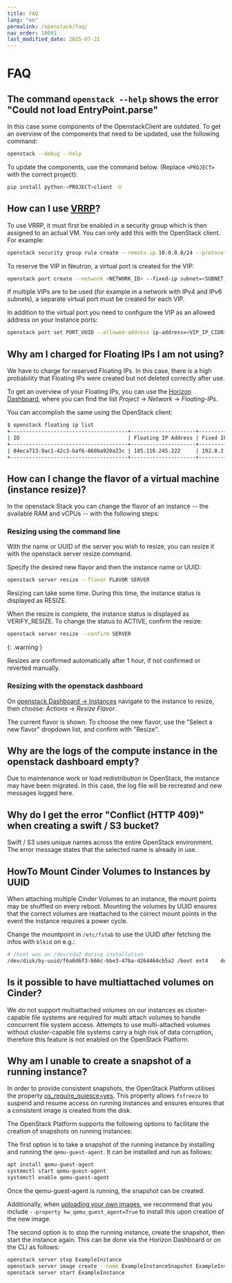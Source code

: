 ```yaml
---
title: FAQ
lang: "en"
permalink: /openstack/faq/
nav_order: 10001
last_modified_date: 2025-07-21
---
```


# FAQ

## The command `openstack --help` shows the error "Could not load EntryPoint.parse"

In this case some components of the OpenstackClient are outdated. To get an overview of the components that need
to be updated, use the following command:

```bash
openstack --debug --help
```

To update the components, use the command below. (Replace `<PROJECT>` with the correct
project):

```bash
pip install python-<PROJECT>client -U
```

## How can I use [VRRP](https://en.wikipedia.org/wiki/Virtual_Router_Redundancy_Protocol)?

To use VRRP, it must first be enabled in a security group which is then assigned to an actual VM. You can only add this with the
OpenStack client. For example:

```bash
openstack security group rule create --remote-ip 10.0.0.0/24 --protocol vrrp --ethertype IPv4 --ingress  default
```

To reserve the VIP in Neutron, a virtual port is created for the VIP:

```bash
openstack port create --network <NETWORK_ID> --fixed-ip subnet=<SUBNET_ID>,ip-address=<VIP_IP_CIDR> VIP_PORT
```

If multiple VIPs are to be used (for example in a network with IPv4 and IPv6 subnets), a separate virtual port must be created for each VIP.

In addition to the virtual port you need to configure the VIP as an allowed address on your instance ports:

```bash
openstack port set PORT_UUID --allowed-address ip-address=<VIP_IP_CIDR>,mac_address=<MAC_ADDRESS>
```

## Why am I charged for Floating IPs I am not using?

We have to charge for reserved Floating IPs. In this case, there is a high probability that Floating IPs were created but not deleted correctly after use.

To get an overview of your Floating IPs, you can use the [Horizon Dashboard](https://openstack.wiit-cloud.io/), where you can find the list
_Project_ → _Network_ → _Floating-IPs_.

You can accomplish the same using the OpenStack client:

```bash
$ openstack floating ip list
+--------------------------------------+---------------------+------------------+--------------------------------------+--------------------------------------+----------------------------------+
| ID                                   | Floating IP Address | Fixed IP Address | Port                                 | Floating Network                     | Project                          |
+--------------------------------------+---------------------+------------------+--------------------------------------+--------------------------------------+----------------------------------+
| 84eca713-9ac1-42c3-baf6-860ba920a23c | 185.116.245.222     | 192.0.2.7        | a3097883-21cc-49fa-a060-bccc1678ece7 | 54258498-a513-47da-9369-1a644e4be692 | b15cde70d85749689e6568f973bb002  |
+--------------------------------------+---------------------+------------------+--------------------------------------+--------------------------------------+----------------------------------+
```

## How can I change the flavor of a virtual machine (instance resize)?

In the openstack Stack you can change the flavor of an instance -- the available RAM
and vCPUs -- with the following steps:

### Resizing using the command line

With the name or UUID of the server you wish to resize, you can resize it with the openstack server resize command.

Specify the desired new flavor and then the instance name or UUID:

```bash
openstack server resize --flavor FLAVOR SERVER
```

Resizing can take some time. During this time, the instance status is displayed as RESIZE.

When the resize is complete, the instance status is displayed as VERIFY_RESIZE. To change the status to ACTIVE, confirm the resize:

```bash
openstack server resize --confirm SERVER
```

{: .warning }

Resizes are confirmed automatically after 1 hour, if not confirmed or reverted manually.

### Resizing with the openstack dashboard

On [openstack Dashboard → Instances](https://openstack.wiit-cloud.io/project/instances/) navigate to the instance to resize, then
choose: _Actions_ → _Resize Flavor_.

The current flavor is shown. To choose the new flavor, use the "Select a new flavor" dropdown list, and confirm with "Resize".

## Why are the logs of the compute instance in the openstack dashboard empty?

Due to maintenance work or load redistribution in OpenStack, the instance may have been migrated. In this case, the log file will be recreated and new messages logged here.

## Why do I get the error "Conflict (HTTP 409)" when creating a swift / S3 bucket?

Swift / S3 uses unique names across the entire OpenStack environment. The error message states that the selected name is already in use.

## HowTo Mount Cinder Volumes to Instances by UUID

When attaching multiple Cinder Volumes to an instance, the mount points may be shuffled on every reboot. Mounting the
volumes by UUID ensures that the correct volumes are reattached to the correct mount points in the event the instance requires a power cycle.

Change the mountpoint in `/etc/fstab` to use the UUID after fetching the infos with `blkid` on e.g.:

```bash
# /boot was on /dev/sda2 during installation
/dev/disk/by-uuid/f6a0d6f3-b66c-bbe3-47ba-d264464cb5a2 /boot ext4    defaults        0       2
```

## Is it possible to have multiattached volumes on Cinder?

We do not support multiattached volumes on our instances as cluster-capable file systems are required for multi attach volumes to handle concurrent file system access.
Attempts to use multi-attached volumes without cluster-capable file systems carry a high risk of data corruption, therefore this feature is not enabled on the OpenStack Platform.

## Why am I unable to create a snapshot of a running instance?

In order to provide consistent snapshots, the OpenStack Platform utilises the property [os_require_quiesce=yes](https://opendev.org/openstack/nova/commit/926e58a179ef373646164bea40dc46b1ebef4748).
This property allows `fsfreeze` to suspend and resume access on running instances and ensures ensures that a consistent image is created from the disk.

The OpenStack Platform supports the following options to facilitate the creation of snapshots on running instances:

The first option is to take a snapshot of the running instance by installing and running the `qemu-guest-agent`. It can be installed and run as follows:

```bash
apt install qemu-guest-agent
systemctl start qemu-guest-agent
systemctl enable qemu-guest-agent
```

Once the qemu-guest-agent is running, the snapshot can be created.

Additionally, when [uploading your own images](https://docs.wiit-cloud.io/openstack/specs/images/#uploading-your-own-images), we recommend that you include `--property hw_qemu_guest_agent=True` to install this upon creation of the new image.

The second option is to stop the running instance, create the snapshot, then start the instance again. This can be done via the Horizon Dashboard or on the CLI as follows:

```bash
openstack server stop ExampleInstance
openstack server image create --name ExampleInstanceSnapshot ExampleInstance
openstack server start ExampleInstance
```
